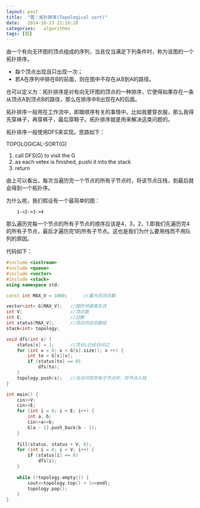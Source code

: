 ```yaml
---
layout: post
title:  "图：拓扑排序(Topological sort)"
date:   2014-10-23 21:16:20
categories:   algorithms
tags: [图]
---
```


由一个有向无环图的顶点组成的序列，当且仅当满足下列条件时，称为该图的一个拓扑排序。

+ 每个顶点出现且只出现一次；
+ 若A在序列中排在B的前面，则在图中不存在从B到A的路径。

也可以定义为：拓扑排序是对有向无环图的顶点的一种排序，它使得如果存在一条从顶点A到顶点B的路径，那么在排序中B出现在A的后面。

拓扑排序一般用在工作流中，即跟顺序有关的事情中。比如我要穿衣服，那么我得先穿袜子，再穿裤子，最后穿鞋子。拓扑排序就是用来解决这类问题的。

拓扑排序一般使用DFS来实现。思路如下：


TOPOLOGICAL-SORT(G)

1. call DFS(G) to visit the G
2. as each vetex is finished, pushi it into the stack
3. return 

由上可以看出，每次当遍历完一个节点的所有子节点时，将该节点压栈，到最后就会得到一个拓扑序。

为什么呢，我们假设有一个最简单的图：

```
	1->2->3->4
```

那么遍历完每一个节点的所有子节点的顺序应该是4，3，2，1.即我们先遍历完4的所有子节点，最后才遍历完1的所有子节点。这也是我们为什么要用栈而不用队列的原因。

代码如下：

``` cpp
#include <iostream>
#include <queue>
#include <vector>
#include <stack>
using namespace std;

const int MAX_V = 1000;      //最大的顶点数

vector<int> G[MAX_V];   //图的邻接表形式
int V;                  //顶点数
int E;                  //边数
int status[MAX_V];      //顶点的状态数组
stack<int> topology;

void dfs(int s) {
    status[s] = 1;      //顶点s已经访问过
    for (int v = 0; v < G[s].size(); v ++) {
        int to = G[s][v];
        if (status[to] == 0)
            dfs(to);
    }
    topology.push(s);   //当访问完所有子节点时，将节点入栈
}

int main() {
    cin>>V;
    cin>>E;
    for (int i = 0; i < E; i++) {
        int a, b;
        cin>>a>>b;
        G[a - 1].push_back(b - 1);
    }
    
    fill(status, status + V, 0);
    for (int i = 0; i < V; i++) {
        if (status[i] == 0)
            dfs(i);
    }
    
    while (!topology.empty()) {
        cout<<topology.top() + 1<<endl;
        topology.pop();
    }
}
```
